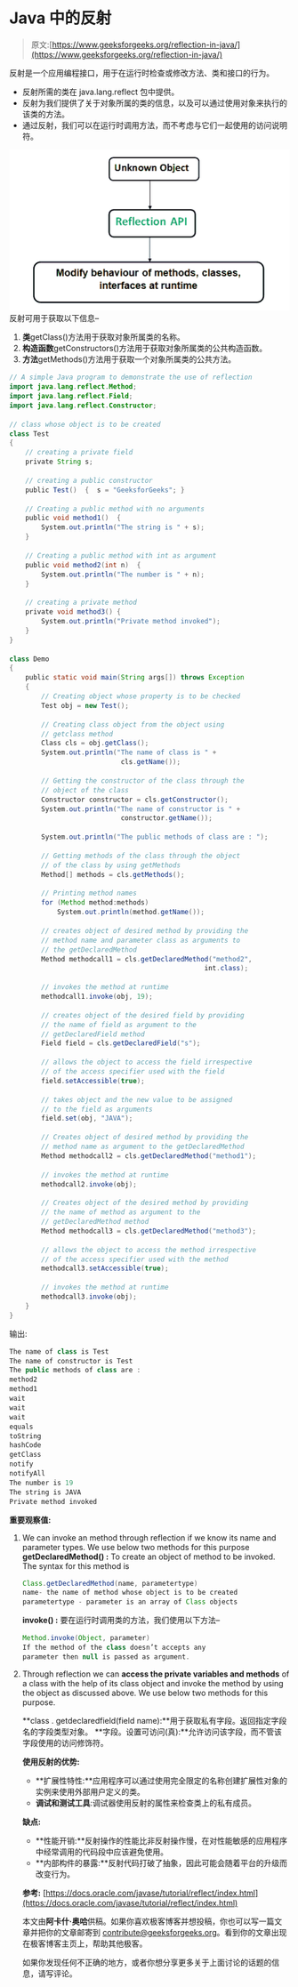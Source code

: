 # Java 中的反射

> 原文:[https://www.geeksforgeeks.org/reflection-in-java/](https://www.geeksforgeeks.org/reflection-in-java/)

反射是一个应用编程接口，用于在运行时检查或修改方法、类和接口的行为。

*   反射所需的类在 java.lang.reflect 包中提供。
*   反射为我们提供了关于对象所属的类的信息，以及可以通过使用对象来执行的该类的方法。
*   通过反射，我们可以在运行时调用方法，而不考虑与它们一起使用的访问说明符。

![reflection](img/fa6860836e31297de21243f77f9cb4b4.png)
反射可用于获取以下信息–

1.  **类**getClass()方法用于获取对象所属类的名称。
2.  **构造函数**getConstructors()方法用于获取对象所属类的公共构造函数。
3.  **方法**getMethods()方法用于获取一个对象所属类的公共方法。

```java
// A simple Java program to demonstrate the use of reflection
import java.lang.reflect.Method;
import java.lang.reflect.Field;
import java.lang.reflect.Constructor;

// class whose object is to be created
class Test
{
    // creating a private field
    private String s;

    // creating a public constructor
    public Test()  {  s = "GeeksforGeeks"; }

    // Creating a public method with no arguments
    public void method1()  {
        System.out.println("The string is " + s);
    }

    // Creating a public method with int as argument
    public void method2(int n)  {
        System.out.println("The number is " + n);
    }

    // creating a private method
    private void method3() {
        System.out.println("Private method invoked");
    }
}

class Demo
{
    public static void main(String args[]) throws Exception
    {
        // Creating object whose property is to be checked
        Test obj = new Test();

        // Creating class object from the object using
        // getclass method
        Class cls = obj.getClass();
        System.out.println("The name of class is " +
                            cls.getName());

        // Getting the constructor of the class through the
        // object of the class
        Constructor constructor = cls.getConstructor();
        System.out.println("The name of constructor is " +
                            constructor.getName());

        System.out.println("The public methods of class are : ");

        // Getting methods of the class through the object
        // of the class by using getMethods
        Method[] methods = cls.getMethods();

        // Printing method names
        for (Method method:methods)
            System.out.println(method.getName());

        // creates object of desired method by providing the
        // method name and parameter class as arguments to
        // the getDeclaredMethod
        Method methodcall1 = cls.getDeclaredMethod("method2",
                                                 int.class);

        // invokes the method at runtime
        methodcall1.invoke(obj, 19);

        // creates object of the desired field by providing
        // the name of field as argument to the 
        // getDeclaredField method
        Field field = cls.getDeclaredField("s");

        // allows the object to access the field irrespective
        // of the access specifier used with the field
        field.setAccessible(true);

        // takes object and the new value to be assigned
        // to the field as arguments
        field.set(obj, "JAVA");

        // Creates object of desired method by providing the
        // method name as argument to the getDeclaredMethod
        Method methodcall2 = cls.getDeclaredMethod("method1");

        // invokes the method at runtime
        methodcall2.invoke(obj);

        // Creates object of the desired method by providing
        // the name of method as argument to the 
        // getDeclaredMethod method
        Method methodcall3 = cls.getDeclaredMethod("method3");

        // allows the object to access the method irrespective 
        // of the access specifier used with the method
        methodcall3.setAccessible(true);

        // invokes the method at runtime
        methodcall3.invoke(obj);
    }
}
```

输出:

```java
The name of class is Test
The name of constructor is Test
The public methods of class are : 
method2
method1
wait
wait
wait
equals
toString
hashCode
getClass
notify
notifyAll
The number is 19
The string is JAVA
Private method invoked
```

**重要观察值:**

1.  We can invoke an method through reflection if we know its name and parameter types. We use below two methods for this purpose
    **getDeclaredMethod() :** To create an object of method to be invoked. The syntax for this method is

    ```java
    Class.getDeclaredMethod(name, parametertype)
    name- the name of method whose object is to be created
    parametertype - parameter is an array of Class objects
    ```

    **invoke() :** 要在运行时调用类的方法，我们使用以下方法–

    ```java
    Method.invoke(Object, parameter)
    If the method of the class doesn’t accepts any 
    parameter then null is passed as argument.
    ```

2.  Through reflection we can **access the private variables and methods** of a class with the help of its class object and invoke the method by using the object as discussed above. We use below two methods for this purpose.

    **class . getdeclaredfield(field name):**用于获取私有字段。返回指定字段名的字段类型对象。
    **字段。设置可访问(真):**允许访问该字段，而不管该字段使用的访问修饰符。

    **使用反射的优势:**

    *   **扩展性特性:**应用程序可以通过使用完全限定的名称创建扩展性对象的实例来使用外部用户定义的类。
    *   **调试和测试工具**:调试器使用反射的属性来检查类上的私有成员。

    **缺点:**

    *   **性能开销:**反射操作的性能比非反射操作慢，在对性能敏感的应用程序中经常调用的代码段中应该避免使用。
    *   **内部构件的暴露:**反射代码打破了抽象，因此可能会随着平台的升级而改变行为。

     **参考:**
    [https://docs.oracle.com/javase/tutorial/reflect/index.html](https://docs.oracle.com/javase/tutorial/reflect/index.html)

    本文由**阿卡什·奥哈**供稿。如果你喜欢极客博客并想投稿，你也可以写一篇文章并把你的文章邮寄到 contribute@geeksforgeeks.org。看到你的文章出现在极客博客主页上，帮助其他极客。

    如果你发现任何不正确的地方，或者你想分享更多关于上面讨论的话题的信息，请写评论。